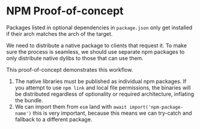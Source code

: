 # NPM Proof-of-concept

Packages listed in optional dependencies in `package.json` only get installed if their arch matches the arch of the target.

We need to distribute a native package to clients that request it. To make sure the process is seamless, we should use separate npm packages to only distribute native dylibs to those that can use them.

This proof-of-concept demonstrates this workflow.

1. The native libraries must be published as individual npm packages. If you attempt to use `npm link` and local file permissions, the binaries will be distributed regardless of optionality or required architecture, inflating the bundle.
2. We can import them from `esm` land with `await import('npm-package-name')` this is very important, because this means we can try-catch and fallback to a different package.
